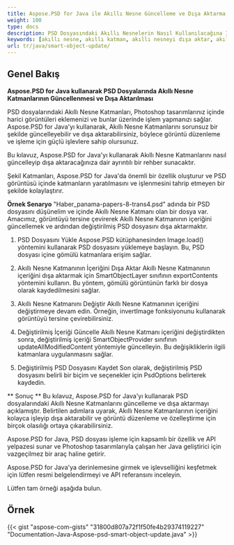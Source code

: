 ```yaml
---
title: Aspose.PSD for Java ile Akıllı Nesne Güncelleme ve Dışa Aktarma
weight: 100
type: docs
description: PSD Dosyasındaki Akıllı Nesnelerin Nasıl Kullanılacağına İlişkin Örnekler
keywords: [akıllı nesne, akıllı katman, akıllı nesneyi dışa aktar, akıllı katmanı dışa aktar, akıllı nesneyi güncelle, akıllı katmanı güncelle, psd api, java, kod örneği]
url: tr/java/smart-object-update/
---
```


## **Genel Bakış**

**Aspose.PSD for Java kullanarak PSD Dosyalarında Akıllı Nesne Katmanlarının Güncellenmesi ve Dışa Aktarılması**

PSD dosyalarındaki Akıllı Nesne Katmanları, Photoshop tasarımlarınız içinde harici görüntüleri eklemenizi ve bunlar üzerinde işlem yapmanızı sağlar. Aspose.PSD for Java'yı kullanarak, Akıllı Nesne Katmanlarını sorunsuz bir şekilde güncelleyebilir ve dışa aktarabilirsiniz, böylece görüntü düzenleme ve işleme için güçlü işlevlere sahip olursunuz.

Bu kılavuz, Aspose.PSD for Java'yı kullanarak Akıllı Nesne Katmanlarını nasıl güncelleyip dışa aktaracağınıza dair ayrıntılı bir rehber sunacaktır.

Şekil Katmanları, Aspose.PSD for Java'da önemli bir özellik oluşturur ve PSD görüntüsü içinde katmanların yaratılmasını ve işlenmesini tahrip etmeyen bir şekilde kolaylaştırır.

**Örnek Senaryo**
"Haber_panama-papers-8-trans4.psd" adında bir PSD dosyasını düşünelim ve içinde Akıllı Nesne Katmanı olan bir dosya var. Amacımız, görüntüyü tersine çevirerek Akıllı Nesne Katmanının içeriğini güncellemek ve ardından değiştirilmiş PSD dosyasını dışa aktarmaktır.

1. PSD Dosyasını Yükle
Aspose.PSD kütüphanesinden Image.load() yöntemini kullanarak PSD dosyasını yüklemeye başlayın. Bu, PSD dosyası içine gömülü katmanlara erişim sağlar.

2. Akıllı Nesne Katmanının İçeriğini Dışa Aktar
Akıllı Nesne Katmanının içeriğini dışa aktarmak için SmartObjectLayer sınıfının exportContents yöntemini kullanın. Bu yöntem, gömülü görüntünün farklı bir dosya olarak kaydedilmesini sağlar.

3. Akıllı Nesne Katmanını Değiştir
Akıllı Nesne Katmanının içeriğini değiştirmeye devam edin. Örneğin, invertImage fonksiyonunu kullanarak görüntüyü tersine çevirebilirsiniz.

4. Değiştirilmiş İçeriği Güncelle
Akıllı Nesne Katmanı içeriğini değiştirdikten sonra, değiştirilmiş içeriği SmartObjectProvider sınıfının updateAllModifiedContent yöntemiyle güncelleyin. Bu değişikliklerin ilgili katmanlara uygulanmasını sağlar.

5. Değiştirilmiş PSD Dosyasını Kaydet
Son olarak, değiştirilmiş PSD dosyasını belirli bir biçim ve seçenekler için PsdOptions belirterek kaydedin.

** Sonuç **
Bu kılavuz, Aspose.PSD for Java'yı kullanarak PSD dosyalarındaki Akıllı Nesne Katmanlarını güncelleme ve dışa aktarmayı açıklamıştır. Belirtilen adımlara uyarak, Akıllı Nesne Katmanlarının içeriğini kolayca işleyip dışa aktarabilir ve görüntü düzenleme ve özelleştirme için birçok olasılığı ortaya çıkarabilirsiniz.

Aspose.PSD for Java, PSD dosyası işleme için kapsamlı bir özellik ve API yelpazesi sunar ve Photoshop tasarımlarıyla çalışan her Java geliştirici için vazgeçilmez bir araç haline getirir.

Aspose.PSD for Java'ya derinlemesine girmek ve işlevselliğini keşfetmek için lütfen resmi belgelendirmeyi ve API referansını inceleyin.

Lütfen tam örneği aşağıda bulun.

## **Örnek**
{{< gist "aspose-com-gists" "31800d807a72f1f50fe4b29374119227" "Documentation-Java-Aspose-psd-smart-object-update.java" >}}

